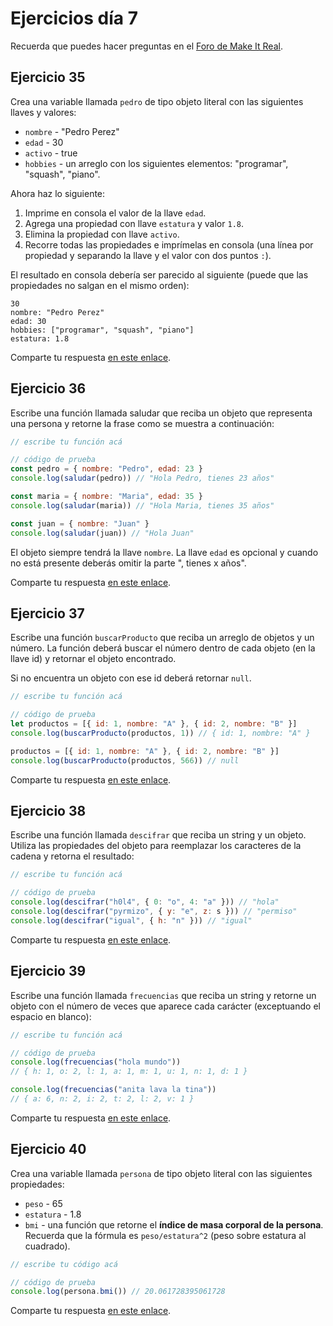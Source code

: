 # Ejercicios día 7

Recuerda que puedes hacer preguntas en el [Foro de Make It Real](https://foro.makeitreal.camp/c/curso-javascript-sept-2020/6).

## Ejercicio 35

Crea una variable llamada `pedro` de tipo objeto literal con las siguientes llaves y valores:

* `nombre` - "Pedro Perez"
* `edad` - 30
* `activo` - true
* `hobbies` - un arreglo con los siguientes elementos: "programar", "squash", "piano".

Ahora haz lo siguiente:

1. Imprime en consola el valor de la llave `edad`.
2. Agrega una propiedad con llave `estatura` y valor `1.8`.
3. Elimina la propiedad con llave `activo`.
4. Recorre todas las propiedades e imprímelas en consola (una línea por propiedad y separando la llave y el valor con dos puntos `:`).

El resultado en consola debería ser parecido al siguiente (puede que las propiedades no salgan en el mismo orden):

```
30
nombre: "Pedro Perez"
edad: 30
hobbies: ["programar", "squash", "piano"]
estatura: 1.8
```

Comparte tu respuesta [en este enlace](https://foro.makeitreal.camp/t/respuestas-ejercicio-35/523).

## Ejercicio 36

Escribe una función llamada saludar que reciba un objeto que representa una persona y retorne la frase como se muestra a continuación:

```javascript
// escribe tu función acá

// código de prueba
const pedro = { nombre: "Pedro", edad: 23 }
console.log(saludar(pedro)) // "Hola Pedro, tienes 23 años"

const maria = { nombre: "Maria", edad: 35 }
console.log(saludar(maria)) // "Hola Maria, tienes 35 años"

const juan = { nombre: "Juan" }
console.log(saludar(juan)) // "Hola Juan"
```

El objeto siempre tendrá la llave `nombre`. La llave `edad` es opcional y cuando no está presente deberás omitir la parte ", tienes x años".

Comparte tu respuesta [en este enlace](https://foro.makeitreal.camp/t/respuestas-ejercicio-36/524).

## Ejercicio 37

Escribe una función `buscarProducto` que reciba un arreglo de objetos y un número. La función deberá buscar el número dentro de cada objeto (en la llave id) y retornar el objeto encontrado.

Si no encuentra un objeto con ese id deberá retornar `null`.

```javascript
// escribe tu función acá

// código de prueba
let productos = [{ id: 1, nombre: "A" }, { id: 2, nombre: "B" }]
console.log(buscarProducto(productos, 1)) // { id: 1, nombre: "A" }

productos = [{ id: 1, nombre: "A" }, { id: 2, nombre: "B" }]
console.log(buscarProducto(productos, 566)) // null
```

Comparte tu respuesta [en este enlace](https://foro.makeitreal.camp/t/respuestas-ejercicio-37/525).

## Ejercicio 38

Escribe una función llamada `descifrar` que reciba un string y un objeto. Utiliza las propiedades del objeto para reemplazar los caracteres de la cadena y retorna el resultado:

```javascript
// escribe tu función acá

// código de prueba
console.log(descifrar("h0l4", { 0: "o", 4: "a" })) // "hola"
console.log(descifrar("pyrmizo", { y: "e", z: s })) // "permiso"
console.log(descifrar("igual", { h: "n" })) // "igual"
```

Comparte tu respuesta [en este enlace](https://foro.makeitreal.camp/t/respuestas-ejercicio-38/526).

## Ejercicio 39

Escribe una función llamada `frecuencias` que reciba un string y retorne un objeto con el número de veces que aparece cada carácter (exceptuando el espacio en blanco):

```javascript
// escribe tu función acá

// código de prueba
console.log(frecuencias("hola mundo"))
// { h: 1, o: 2, l: 1, a: 1, m: 1, u: 1, n: 1, d: 1 }

console.log(frecuencias("anita lava la tina"))
// { a: 6, n: 2, i: 2, t: 2, l: 2, v: 1 }
```

Comparte tu respuesta [en este enlace](https://foro.makeitreal.camp/t/respuestas-ejercicio-39/527).

## Ejercicio 40

Crea una variable llamada `persona` de tipo objeto literal con las siguientes propiedades:

* `peso` - 65
* `estatura` - 1.8
* `bmi` - una función que retorne el **índice de masa corporal de la persona**. Recuerda que la fórmula es `peso/estatura^2` (peso sobre estatura al cuadrado).

```javascript
// escribe tu código acá

// código de prueba
console.log(persona.bmi()) // 20.061728395061728
```

Comparte tu respuesta [en este enlace](https://foro.makeitreal.camp/t/respuestas-ejercicio-40/528).
